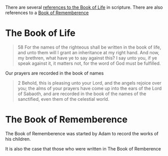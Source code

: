 

<!-- # The Book of Life and How we are Judged -->


There are several [references to the Book of Life][1] in scripture. There are also references to a [Book of Rememberence][2]


# The Book of Life

> 58 For the names of the righteous shall be written in the book of life, and unto them will I grant an inheritance at my right hand. And now, my brethren, what have ye to say against this? I say unto you, if ye speak against it, it matters not, for the word of God must be fulfilled.


Our prayers are recorded in the book of names


> 2 Behold, this is pleasing unto your Lord, and the angels rejoice over you; the alms of your prayers have come up into the ears of the Lord of Sabaoth, and are recorded in the book of the names of the sanctified, even them of the celestial world.


# The Book of Rememberence

The Book of Rememberence was started by Adam to record the works of his children. 

It is also the case that those who were written in The Book of Remberence







[1]: https://www.churchofjesuschrist.org/study/scriptures/gs/book-of-life?lang=eng
[2]: https://www.churchofjesuschrist.org/study/scriptures/gs/book-of-remembrance?lang=eng




